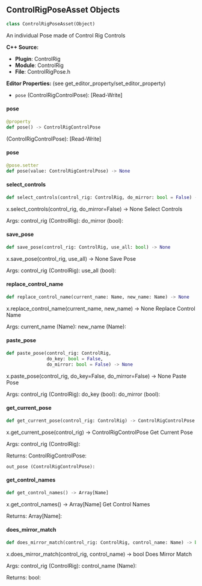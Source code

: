 ## ControlRigPoseAsset Objects

```python
class ControlRigPoseAsset(Object)
```

An individual Pose made of Control Rig Controls

**C++ Source:**

- **Plugin**: ControlRig
- **Module**: ControlRig
- **File**: ControlRigPose.h

**Editor Properties:** (see get_editor_property/set_editor_property)

- ``pose`` (ControlRigControlPose):  [Read-Write]

<a id="unreal.ControlRigPoseAsset.pose"></a>

#### pose

```python
@property
def pose() -> ControlRigControlPose
```

(ControlRigControlPose):  [Read-Write]

<a id="unreal.ControlRigPoseAsset.pose"></a>

#### pose

```python
@pose.setter
def pose(value: ControlRigControlPose) -> None
```

<a id="unreal.ControlRigPoseAsset.select_controls"></a>

#### select_controls

```python
def select_controls(control_rig: ControlRig, do_mirror: bool = False) -> None
```

x.select_controls(control_rig, do_mirror=False) -> None
Select Controls

Args:
    control_rig (ControlRig): 
    do_mirror (bool):

<a id="unreal.ControlRigPoseAsset.save_pose"></a>

#### save_pose

```python
def save_pose(control_rig: ControlRig, use_all: bool) -> None
```

x.save_pose(control_rig, use_all) -> None
Save Pose

Args:
    control_rig (ControlRig): 
    use_all (bool):

<a id="unreal.ControlRigPoseAsset.replace_control_name"></a>

#### replace_control_name

```python
def replace_control_name(current_name: Name, new_name: Name) -> None
```

x.replace_control_name(current_name, new_name) -> None
Replace Control Name

Args:
    current_name (Name): 
    new_name (Name):

<a id="unreal.ControlRigPoseAsset.paste_pose"></a>

#### paste_pose

```python
def paste_pose(control_rig: ControlRig,
               do_key: bool = False,
               do_mirror: bool = False) -> None
```

x.paste_pose(control_rig, do_key=False, do_mirror=False) -> None
Paste Pose

Args:
    control_rig (ControlRig): 
    do_key (bool): 
    do_mirror (bool):

<a id="unreal.ControlRigPoseAsset.get_current_pose"></a>

#### get_current_pose

```python
def get_current_pose(control_rig: ControlRig) -> ControlRigControlPose
```

x.get_current_pose(control_rig) -> ControlRigControlPose
Get Current Pose

Args:
    control_rig (ControlRig): 

Returns:
    ControlRigControlPose: 

    out_pose (ControlRigControlPose):

<a id="unreal.ControlRigPoseAsset.get_control_names"></a>

#### get_control_names

```python
def get_control_names() -> Array[Name]
```

x.get_control_names() -> Array[Name]
Get Control Names

Returns:
    Array[Name]:

<a id="unreal.ControlRigPoseAsset.does_mirror_match"></a>

#### does_mirror_match

```python
def does_mirror_match(control_rig: ControlRig, control_name: Name) -> bool
```

x.does_mirror_match(control_rig, control_name) -> bool
Does Mirror Match

Args:
    control_rig (ControlRig): 
    control_name (Name): 

Returns:
    bool:

<a id="unreal.ControlRigPoseMirrorSettings"></a>